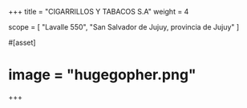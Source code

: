 +++
title = "CIGARRILLOS Y TABACOS S.A"
weight = 4

scope = [
  "Lavalle 550",
  "San Salvador de Jujuy, provincia de Jujuy"
]

#[asset]
#  image = "hugegopher.png"
+++